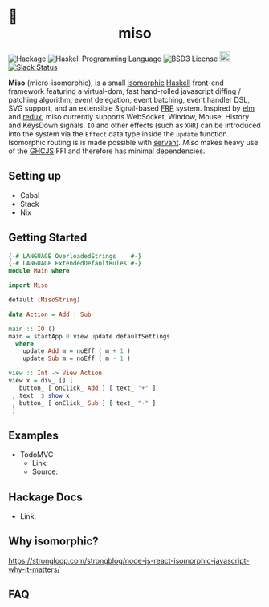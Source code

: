 :ramen: <center>miso</center>
======================
![Hackage](https://img.shields.io/hackage/v/miso.svg)
![Haskell Programming Language](https://img.shields.io/badge/language-Haskell-green.svg)
![BSD3 License](http://img.shields.io/badge/license-BSD3-brightgreen.svg)
<a href="https://www.irccloud.com/invite?channel=%23haskell-miso&amp;hostname=irc.freenode.net&amp;port=6697&amp;ssl=1" target="_blank"><img src="https://img.shields.io/badge/IRC-%23haskell--miso-1e72ff.svg?style=flat"  height="20"></a>
[![Slack Status](https://haskell-miso-slack.herokuapp.com/badge.svg)](https://haskell-miso-slack.herokuapp.com)

**Miso** (micro-isomorphic), is a small [isomorphic](http://nerds.airbnb.com/isomorphic-javascript-future-web-apps/) [Haskell](https://www.haskell.org/) front-end framework featuring a virtual-dom, fast hand-rolled javascript diffing / patching algorithm, event delegation, event batching, event handler DSL, SVG support, and an extensible Signal-based [FRP](http://hackage.haskell.org/package/elerea) system. Inspired by [elm](http://elm-lang.org/) and [redux](http://redux.js.org/), miso currently supports WebSocket, Window, Mouse, History and KeysDown signals. `IO` and other effects (such as `XHR`) can be introduced into the system via the `Effect` data type inside the `update` function. Isomorphic routing is is made possible with [servant](http://haskell-servant.readthedocs.io/en/stable/). *Miso* makes heavy use of the [GHCJS](https://github.com/ghcjs/ghcjs) FFI and therefore has minimal dependencies.

## Setting up
 - Cabal
 - Stack
 - Nix

## Getting Started
```haskell
{-# LANGUAGE OverloadedStrings    #-}
{-# LANGUAGE ExtendedDefaultRules #-}
module Main where

import Miso

default (MisoString)

data Action = Add | Sub

main :: IO ()
main = startApp 0 view update defaultSettings
  where
    update Add m = noEff ( m + 1 )
    update Sub m = noEff ( m - 1 )

view :: Int -> View Action
view x = div_ [] [
   button_ [ onClick_ Add ] [ text_ "+" ]
 , text_ $ show x
 , button_ [ onClick_ Sub ] [ text_ "-" ]
 ]
```
## Examples
  - TodoMVC
    - Link: <link goes here>
	- Source: <link goes here>

## Hackage Docs
  - Link: <link goes here>

## Why isomorphic?
https://strongloop.com/strongblog/node-js-react-isomorphic-javascript-why-it-matters/

## FAQ


